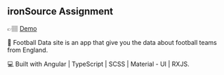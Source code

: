 ## ironSource Assignment 

👉🏽 [Demo](https://iron-source-project.netlify.app/)

🌟 Football Data site is an app that give you the data about football teams from England. 

💻 Built with Angular | TypeScript | SCSS | Material - UI | RXJS.
